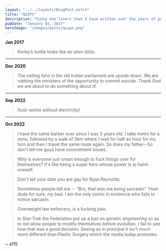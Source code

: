 ```yaml
---
layout: "../../layouts/BlogPost.astro"
title: "QUIPS"
description: "Funny one liners that I have written over the years of performing comedy!"
pubDate: "January 01, 2017"
heroImage: "/images/posts/quips.png"
---
```

**Jan 2017**

> Kinley’s bottle looks like an alien dildo.

<hr/>

**Dec 2020**

> The ceiling fans in the old Indian parliament are upside down. We are robbing the ministers of the opportunity to commit suicide. Thank God we are about to do something about it!

<hr/>

**Sep 2022**

> flush works without electricity!

<hr/>

**Oct 2022**

> I have the same barber ever since I was 3 years old, I take metro for a zone, followed by a walk of 3km where I wait for half an hour for my turn and then I travel the same route again. So does my father--So don't tell me guys have commitment issues.

> Why is everyone just smart enough to fuck things over for themselves? It's like being a super hero whose power is to harm oneself.

> Don't tell your date you are gay for Ryan Reynolds.

> Sometimes people tell me -- “Bro, that was me being sarcastic” Yeah dude for sure, my bad. I am the only comic in existence who fails to notice sarcasm.

> Overweight law enforcers, is a fucking joke.

> In Star-Trek the Federation put up a ban on genetic engineering so as to not allow people to modify themselves before evolution, I fail to see how that was a good decision. Seeing as in principal it isn't much more different than Plastic Surgery which the media today promotes.

~ a115
